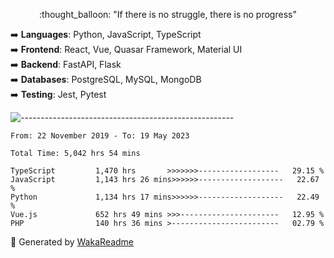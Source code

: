 <p align="center"> 
  :thought_balloon: "If there is no struggle, there is no progress"
</p>

<p align="left">
  ➡️ <strong>Languages</strong>: Python, JavaScript, TypeScript<br>
  ➡️ <strong>Frontend</strong>: React, Vue, Quasar Framework, Material UI<br>
  ➡️ <strong>Backend</strong>: FastAPI, Flask<br>
  ➡️ <strong>Databases</strong>: PostgreSQL, MySQL, MongoDB<br>
  ➡️ <strong>Testing</strong>: Jest, Pytest<br>
</p>

![-----------------------------------------------------](https://raw.githubusercontent.com/andreasbm/readme/master/assets/lines/vintage.png)

<!--START_SECTION:waka-->

```text
From: 22 November 2019 - To: 19 May 2023

Total Time: 5,042 hrs 54 mins

TypeScript         1,470 hrs       >>>>>>>------------------   29.15 %
JavaScript         1,143 hrs 26 mins>>>>>>-------------------   22.67 %
Python             1,134 hrs 17 mins>>>>>>-------------------   22.49 %
Vue.js             652 hrs 49 mins >>>----------------------   12.95 %
PHP                140 hrs 36 mins >------------------------   02.79 %
```

<!--END_SECTION:waka-->


🚀 Generated by [WakaReadme](https://github.com/athul/waka-readme)
